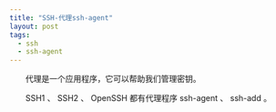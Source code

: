 ```yaml
---
title: "SSH-代理ssh-agent"
layout: post
tags:
  - ssh
  - ssh-agent
---
```


  代理是一个应用程序，它可以帮助我们管理密钥。<br>

  SSH1 、 SSH2 、 OpenSSH 都有代理程序 ssh-agent 、 ssh-add 。<br>
